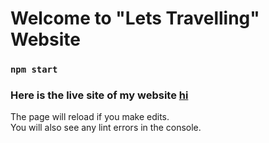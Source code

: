 # Welcome to "Lets Travelling" Website
### `npm start`
### Here is the live site of my website [hi](https://tour-assignment-11.web.app)

The page will reload if you make edits.\
You will also see any lint errors in the console.

